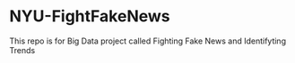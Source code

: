 # NYU-FightFakeNews
 This repo is for Big Data project called Fighting Fake News and Identifyting Trends
